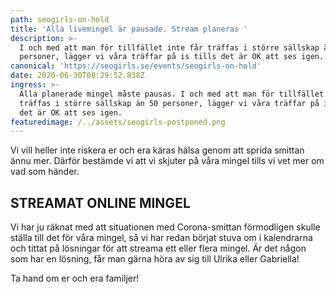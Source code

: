 ```yaml
---
path: seogirls-on-hold
title: 'Alla livemingel är pausade. Stream planeras '
description: >-
  I och med att man för tillfället inte får träffas i större sällskap än 50
  personer, lägger vi våra träffar på is tills det är OK att ses igen. 
canonical: 'https://seogirls.se/events/seogirls-on-hold'
date: 2020-06-30T08:29:52.838Z
ingress: >-
  Alla planerade mingel måste pausas. I och med att man för tillfället inte får
  träffas i större sällskap än 50 personer, lägger vi våra träffar på is tills
  det är OK att ses igen. 
featuredimage: /../assets/seogirls-postponed.png
---
```

Vi vill heller inte riskera er och era käras hälsa genom att sprida smittan ännu mer. Därför bestämde vi att vi skjuter på våra mingel tills vi vet mer om vad som händer. 

## STREAMAT ONLINE MINGEL

Vi har ju räknat med att situationen med Corona-smittan förmodligen skulle ställa till det för våra mingel, så vi har redan börjat stuva om i kalendrarna och tittat på lösningar för att streama ett eller flera mingel. Är det någon som har en lösning, får man gärna höra av sig till Ulrika eller Gabriella!



Ta hand om er och era familjer!
